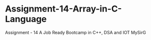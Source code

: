 # Assignment-14-Array-in-C-Language
Assignment - 14 A Job Ready Bootcamp in C++, DSA and IOT MySirG
